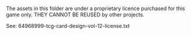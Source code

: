The assets in this folder are under a proprietary licence purchased for this game only. THEY CANNOT BE REUSED by other projects.

See: 64968999-tcg-card-design-vol-12-license.txt